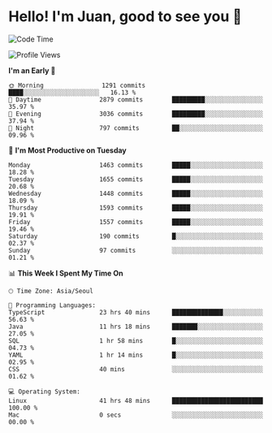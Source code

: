 # Hello! I'm Juan, good to see you 👋

<!--
**Y-k-Y/Y-k-Y** is a ✨ _special_ ✨ repository because its `README.md` (this file) appears on your GitHub profile.

Here are some ideas to get you started:

- 🔭 I’m currently working on ...
- 🌱 I’m currently learning ...
- 👯 I’m looking to collaborate on ...
- 🤔 I’m looking for help with ...
- 💬 Ask me about ...
- 📫 How to reach me: ...
- 😄 Pronouns: ...
- ⚡ Fun fact: ...
-->
<!--
![Profile views](https://gpvc.arturio.dev/Y-k-Y)

[![Omid Nikrah StackOverflow](https://github-readme-stackoverflow.vercel.app/?userID=9517076)](https://stackoverflow.com/users/9517076/i-have-10-fingers)
-->

<!--START_SECTION:waka-->
![Code Time](http://img.shields.io/badge/Code%20Time-1%2C180%20hrs%201%20min-blue)

![Profile Views](http://img.shields.io/badge/Profile%20Views-0-blue)

**I'm an Early 🐤** 

```text
🌞 Morning                1291 commits        ████░░░░░░░░░░░░░░░░░░░░░   16.13 % 
🌆 Daytime                2879 commits        █████████░░░░░░░░░░░░░░░░   35.97 % 
🌃 Evening                3036 commits        █████████░░░░░░░░░░░░░░░░   37.94 % 
🌙 Night                  797 commits         ██░░░░░░░░░░░░░░░░░░░░░░░   09.96 % 
```
📅 **I'm Most Productive on Tuesday** 

```text
Monday                   1463 commits        █████░░░░░░░░░░░░░░░░░░░░   18.28 % 
Tuesday                  1655 commits        █████░░░░░░░░░░░░░░░░░░░░   20.68 % 
Wednesday                1448 commits        █████░░░░░░░░░░░░░░░░░░░░   18.09 % 
Thursday                 1593 commits        █████░░░░░░░░░░░░░░░░░░░░   19.91 % 
Friday                   1557 commits        █████░░░░░░░░░░░░░░░░░░░░   19.46 % 
Saturday                 190 commits         █░░░░░░░░░░░░░░░░░░░░░░░░   02.37 % 
Sunday                   97 commits          ░░░░░░░░░░░░░░░░░░░░░░░░░   01.21 % 
```


📊 **This Week I Spent My Time On** 

```text
🕑︎ Time Zone: Asia/Seoul

💬 Programming Languages: 
TypeScript               23 hrs 40 mins      ██████████████░░░░░░░░░░░   56.63 % 
Java                     11 hrs 18 mins      ███████░░░░░░░░░░░░░░░░░░   27.05 % 
SQL                      1 hr 58 mins        █░░░░░░░░░░░░░░░░░░░░░░░░   04.73 % 
YAML                     1 hr 14 mins        █░░░░░░░░░░░░░░░░░░░░░░░░   02.95 % 
CSS                      40 mins             ░░░░░░░░░░░░░░░░░░░░░░░░░   01.62 % 

💻 Operating System: 
Linux                    41 hrs 48 mins      █████████████████████████   100.00 % 
Mac                      0 secs              ░░░░░░░░░░░░░░░░░░░░░░░░░   00.00 % 
```


<!--END_SECTION:waka-->
